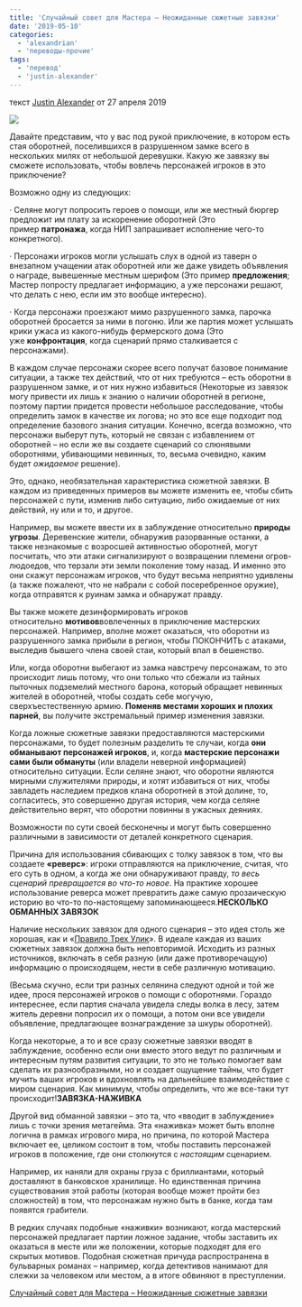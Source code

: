 ```yaml
---
title: 'Случайный совет для Мастера – Неожиданные сюжетные завязки'
date: '2019-05-10'
categories:
  - 'alexandrian'
  - 'переводы-прочие'
tags:
  - 'перевод'
  - 'justin-alexander'
---
```


текст [Justin Alexander](https://vk.com/away.php?to=https://thealexandrian.net/about&cc_key=) от 27 апреля 2019

![](images/Uas-27xoWOA.jpg)

Давайте представим, что у вас под рукой приключение, в котором есть стая оборотней, поселившихся в разрушенном замке всего в нескольких милях от небольшой деревушки. Какую же завязку вы сможете использовать, чтобы вовлечь персонажей игроков в это приключение?

Возможно одну из следующих:

· Селяне могут попросить героев о помощи, или же местный бюргер предложит им плату за искоренение оборотней (Это пример **патронажа**, когда НИП запрашивает исполнение чего-то конкретного).

· Персонажи игроков могли услышать слух в одной из таверн о внезапном учащении атак оборотней или же даже увидеть объявления о награде, вывешенные местным шерифом (Это пример **предложения**; Мастер попросту предлагает информацию, а уже персонажи решают, что делать с нею, если им это вообще интересно).

· Когда персонажи проезжают мимо разрушенного замка, парочка оборотней бросается за ними в погоню. Или же партия может услышать крики ужаса из какого-нибудь фермерского дома (Это уже **конфронтация**, когда сценарий прямо сталкивается с персонажами).

В каждом случае персонажи скорее всего получат базовое понимание ситуации, а также тех действий, что от них требуются – есть оборотни в разрушенном замке, и от них нужно избавиться (Некоторые из завязок могу привести их лишь к знанию о наличии оборотней в регионе, поэтому партии придется провести небольшое расследование, чтобы определить замок в качестве их логова; но это все еще подходит под определение базового знания ситуации. Конечно, всегда возможно, что персонажи выберут путь, который не связан с избавлением от оборотней – но если же вы создаете сценарий со слюнявыми оборотнями, убивающими невинных, то, весьма очевидно, каким будет *ожидаемое* решение).

Это, однако, необязательная характеристика сюжетной завязки. В каждом из приведенных примеров вы можете изменить ее, чтобы сбить персонажей с пути, изменив либо ситуацию, либо ожидаемые от них действий, ну или и то, и другое.

Например, вы можете ввести их в заблуждение относительно **природы угрозы**. Деревенские жители, обнаружив разорванные останки, а также незнакомые с возросшей активностью оборотней, могут посчитать, что эти атаки сигнализируют о возвращении племени огров-людоедов, что терзали эти земли поколение тому назад. И именно это они скажут персонажам игроков, что будут весьма неприятно удивлены (а также пожалеют, что не набрали с собой посеребренное оружие), когда отправятся к руинам замка и обнаружат правду.

Вы также можете дезинформировать игроков относительно **мотивов**вовлеченных в приключение мастерских персонажей. Например, вполне может оказаться, что оборотни из разрушенного замка прибыли в регион, чтобы ПОКОНЧИТЬ с атаками, выследив бывшего члена своей стаи, который впал в бешенство.

Или, когда оборотни выбегают из замка навстречу персонажам, то это происходит лишь потому, что они только что сбежали из тайных пыточных подземелий местного барона, который обращает невинных жителей в оборотней, чтобы создать себе могучую, сверхъестественную армию. **Поменяв местами хороших и плохих парней**, вы получите экстремальный пример изменения завязки.

Когда ложные сюжетные завязки предоставляются мастерскими персонажами, то будет полезным разделить те случаи, когда **они обманывают персонажей игроков**, и, когда **мастерские персонажи сами были обмануты** (или владели неверной информацией) относительно ситуации. Если селяне знают, что оборотни являются мирными служителями природы, и хотят избавиться от них, чтобы завладеть наследием предков клана оборотней в этой долине, то, согласитесь, это совершенно другая история, чем когда селяне действительно верят, что оборотни повинны в ужасных деяниях.

Возможности по сути своей бесконечны и могут быть совершенно различными в зависимости от деталей конкретного сценария.

Причина для использования сбивающих с толку завязок в том, что вы создаете **«реверс»**: игроки отправляются на приключение, считая, что его суть в одном, а когда же они обнаруживают правду, *то весь сценарий превращается во что-то новое*. На практике хорошее использование реверса может превратить даже самую прозаическую историю во что-то по-настоящему запоминающееся.**НЕСКОЛЬКО ОБМАННЫХ ЗАВЯЗОК**

Наличие нескольких завязок для одного сценария – это идея столь же хорошая, как и «[Правило Трех Улик](https://vk.com/away.php?to=https%3A%2F%2Fthealexandrian.net%2Fwordpress%2F1118%2Froleplaying-games%2Fthree-clue-rule&cc_key=)». В идеале каждая из ваших сюжетных завязок должна быть неповторимой. Исходить из разных источников, включать в себя разную (или даже противоречащую) информацию о происходящем, нести в себе различную мотивацию.

(Весьма скучно, если три разных селянина следуют одной и той же идее, прося персонажей игроков о помощи с оборотнями. Гораздо интереснее, если партия сначала увидела следы волка в лесу, затем житель деревни попросил их о помощи, а потом они все увидели объявление, предлагающее вознаграждение за шкуры оборотней).

Когда некоторые, а то и все сразу сюжетные завязки вводят в заблуждение, особенно если они вместо этого ведут по различным и интересным путям развития ситуации, то это не только помогает вам сделать их разнообразными, но и создает ощущение тайны, что будет мучить ваших игроков и вдохновлять на дальнейшее взаимодействие с миром сценария. Как минимум, чтобы определить, что же все-таки тут происходит!**ЗАВЯЗКА-НАЖИВКА**

Другой вид обманной завязки – это та, что «вводит в заблуждение» лишь с точки зрения метагейма. Эта «наживка» может быть вполне логична в рамках игрового мира, но причина, по которой Мастера включает ее, целиком состоит в том, чтобы поставить персонажей игроков в положение, где они столкнутся с *настоящим* сценарием.

Например, их наняли для охраны груза с бриллиантами, который доставляют в банковское хранилище. Но единственная причина существования этой работы (которая вообще может пройти без сложностей) в том, что персонажам нужно быть в банке, когда там появятся грабители.

В редких случаях подобные «наживки» возникают, когда мастерский персонажей предлагает партии ложное задание, чтобы заставить их оказаться в месте или же положении, которые подходят для его скрытых мотивов. Подобная сюжетная причуда распространена в бульварных романах – например, когда детективов нанимают для слежки за человеком или местом, а в итоге обвиняют в преступлении.

[Случайный совет для Мастера – Неожиданные сюжетные завязки  
](https://vk.com/@dungeonsandsuffering-sluchainyi-sovet-dlya-mastera-neozhidannye-suzhetnye-zavyazk)
